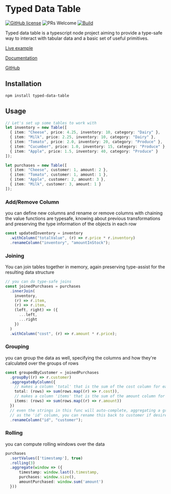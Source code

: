 # Typed Data Table
[![GitHub license](https://img.shields.io/badge/license-MIT-blue.svg)](https://github.com/veson-nautical/typed-data-table/blob/main/LICENSE) ![PRs Welcome](https://img.shields.io/badge/PRs-welcome-brightgreen.svg) [![Build](https://github.com/mshafir/typed-data-table/actions/workflows/build.yml/badge.svg)](https://github.com/veson-nautical/typed-data-table/actions/workflows/build.yml)


Typed data table is a typescript node project aiming to provide a type-safe way to interact with tabular data and a basic set of useful primitives.

[Live example](https://codesandbox.io/s/typed-data-table-examples-6wg1i?file=/src/index.ts)

[Documentation](https://veson-nautical.github.io/typed-data-table/)

[GitHub](https://github.com/veson-nautical/typed-data-table)

## Installation

`npm install typed-data-table`

## Usage

```ts
// Let's set up some tables to work with
let inventory = new Table([
  { item: "Cheese", price: 4.25, inventory: 10, category: "Dairy" },
  { item: "Milk", price: 2.25, inventory: 10, category: "Dairy" },
  { item: "Tomato", price: 2.0, inventory: 20, category: "Produce" },
  { item: "Cucumber", price: 1.0, inventory: 15, category: "Produce" },
  { item: "Apple", price: 1.5, inventory: 40, category: "Produce" }
]);

let purchases = new Table([
  { item: "Cheese", customer: 1, amount: 2 },
  { item: "Tomato", customer: 1, amount: 1 },
  { item: "Apple", customer: 2, amount: 3 },
  { item: "Milk", customer: 3, amount: 1 }
]);
```

### Add/Remove Column
you can define new columns and rename or remove columns with chaining
the value functions are typesafe, knowing about previous transformations
and preserving the type information of the objects in each row
```ts
const updatedInventory = inventory
  .withColumn("totalValue", (r) => r.price * r.inventory)
  .renameColumn("inventory", "amountInStock");
```

### Joining
You can join tables together in memory, again preserving type-assist for the resulting data structure
```ts
// you can do type-safe joins
const joinedPurchases = purchases
  .innerJoin(
    inventory,
    (r) => r.item,
    (r) => r.item,
    (left, right) => ({
      ...left,
      ...right
    })
  )
  .withColumn("cost", (r) => r.amount * r.price);
```

### Grouping
you can group the data as well, specifying the columns and how they're calculated over the groups of rows

```ts
const groupedByCustomer = joinedPurchases
  .groupBy((r) => r.customer)
  .aggregateByColumn({
    // makes a column 'total' that is the sum of the cost column for each group  
    total: (rows) => sum(rows.map((r) => r.cost)),
    // makes a column 'items' that is the sum of the amount column for each group
    items: (rows) => sum(rows.map((r) => r.amount))
  })
  // even the strings in this func will auto-complete, aggregating a group returns a table with the group key
  // as the 'id' column, you can rename this back to customer if desired.
  .renameColumn("id", "customer");
```

### Rolling
you can compute rolling windows over the data

```ts
purchases
  .sortValues(['timestamp'], true)
  .rolling(3)
  .aggregate(window => ({
      timestamp: window.last().timestamp,
      purchases: window.size(),
      amountPurchased: window.sum('amount')
  }))
```
